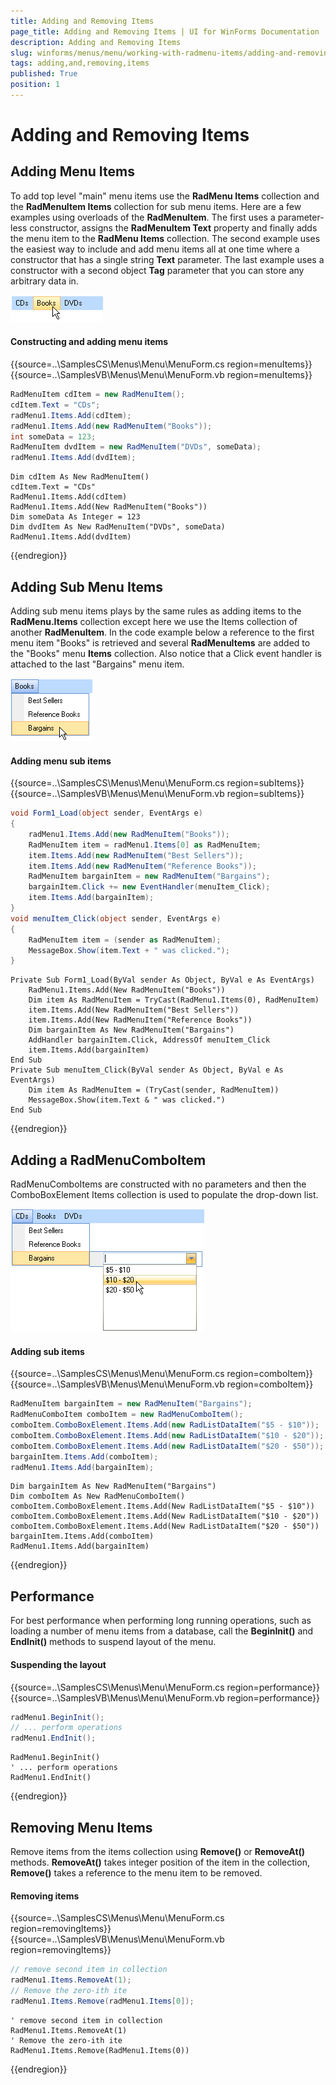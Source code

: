 ```yaml
---
title: Adding and Removing Items
page_title: Adding and Removing Items | UI for WinForms Documentation
description: Adding and Removing Items
slug: winforms/menus/menu/working-with-radmenu-items/adding-and-removing-items
tags: adding,and,removing,items
published: True
position: 1
---
```


# Adding and Removing Items



## Adding Menu Items

To add top level "main" menu items use the __RadMenu Items__ collection and the __RadMenuItem Items__ collection for sub menu items. Here are a few examples using overloads of the __RadMenuItem__. The first uses a parameter-less constructor, assigns the __RadMenuItem Text__ property and finally adds the menu item to the __RadMenu Items__ collection. The second example uses the easiest way to include and add menu items all at one time where a constructor that has a single string __Text__ parameter. The last example uses a constructor with a second object __Tag__ parameter that you can store any arbitrary data in.

![menus-menu-working-with-radmenu-items-adding-and-removing-items 001](images/menus-menu-working-with-radmenu-items-adding-and-removing-items001.png)

#### Constructing and adding menu items

{{source=..\SamplesCS\Menus\Menu\MenuForm.cs region=menuItems}} 
{{source=..\SamplesVB\Menus\Menu\MenuForm.vb region=menuItems}} 

````C#
RadMenuItem cdItem = new RadMenuItem();
cdItem.Text = "CDs";
radMenu1.Items.Add(cdItem);
radMenu1.Items.Add(new RadMenuItem("Books"));
int someData = 123;
RadMenuItem dvdItem = new RadMenuItem("DVDs", someData);
radMenu1.Items.Add(dvdItem);

````
````VB.NET
Dim cdItem As New RadMenuItem()
cdItem.Text = "CDs"
RadMenu1.Items.Add(cdItem)
RadMenu1.Items.Add(New RadMenuItem("Books"))
Dim someData As Integer = 123
Dim dvdItem As New RadMenuItem("DVDs", someData)
RadMenu1.Items.Add(dvdItem)

````

{{endregion}} 

## Adding Sub Menu Items

Adding sub menu items plays by the same rules as adding items to the __RadMenu.Items__ collection except here we use the Items collection of another __RadMenuItem__. In the code example below a reference to the first menu item "Books" is retrieved and several __RadMenuItems__ are added to the "Books" menu __Items__ collection. Also notice that a Click event handler is attached to the last "Bargains" menu item.

![menus-menu-working-with-radmenu-items-adding-and-removing-items 002](images/menus-menu-working-with-radmenu-items-adding-and-removing-items002.png)

#### Adding menu sub items

{{source=..\SamplesCS\Menus\Menu\MenuForm.cs region=subItems}} 
{{source=..\SamplesVB\Menus\Menu\MenuForm.vb region=subItems}} 

````C#
void Form1_Load(object sender, EventArgs e)
{
    radMenu1.Items.Add(new RadMenuItem("Books"));
    RadMenuItem item = radMenu1.Items[0] as RadMenuItem;
    item.Items.Add(new RadMenuItem("Best Sellers"));
    item.Items.Add(new RadMenuItem("Reference Books"));
    RadMenuItem bargainItem = new RadMenuItem("Bargains");
    bargainItem.Click += new EventHandler(menuItem_Click);
    item.Items.Add(bargainItem);
}
void menuItem_Click(object sender, EventArgs e)
{
    RadMenuItem item = (sender as RadMenuItem);
    MessageBox.Show(item.Text + " was clicked.");
}

````
````VB.NET
Private Sub Form1_Load(ByVal sender As Object, ByVal e As EventArgs)
    RadMenu1.Items.Add(New RadMenuItem("Books"))
    Dim item As RadMenuItem = TryCast(RadMenu1.Items(0), RadMenuItem)
    item.Items.Add(New RadMenuItem("Best Sellers"))
    item.Items.Add(New RadMenuItem("Reference Books"))
    Dim bargainItem As New RadMenuItem("Bargains")
    AddHandler bargainItem.Click, AddressOf menuItem_Click
    item.Items.Add(bargainItem)
End Sub
Private Sub menuItem_Click(ByVal sender As Object, ByVal e As EventArgs)
    Dim item As RadMenuItem = (TryCast(sender, RadMenuItem))
    MessageBox.Show(item.Text & " was clicked.")
End Sub

````

{{endregion}} 

## Adding a RadMenuComboItem

RadMenuComboItems are constructed with no parameters and then the ComboBoxElement Items collection is used to populate the drop-down list.

![menus-menu-working-with-radmenu-items-adding-and-removing-items 003](images/menus-menu-working-with-radmenu-items-adding-and-removing-items003.png)

#### Adding sub items

{{source=..\SamplesCS\Menus\Menu\MenuForm.cs region=comboItem}} 
{{source=..\SamplesVB\Menus\Menu\MenuForm.vb region=comboItem}} 

````C#
RadMenuItem bargainItem = new RadMenuItem("Bargains");
RadMenuComboItem comboItem = new RadMenuComboItem();
comboItem.ComboBoxElement.Items.Add(new RadListDataItem("$5 - $10"));
comboItem.ComboBoxElement.Items.Add(new RadListDataItem("$10 - $20"));
comboItem.ComboBoxElement.Items.Add(new RadListDataItem("$20 - $50"));
bargainItem.Items.Add(comboItem);
radMenu1.Items.Add(bargainItem);

````
````VB.NET
Dim bargainItem As New RadMenuItem("Bargains")
Dim comboItem As New RadMenuComboItem()
comboItem.ComboBoxElement.Items.Add(New RadListDataItem("$5 - $10"))
comboItem.ComboBoxElement.Items.Add(New RadListDataItem("$10 - $20"))
comboItem.ComboBoxElement.Items.Add(New RadListDataItem("$20 - $50"))
bargainItem.Items.Add(comboItem)
RadMenu1.Items.Add(bargainItem)

````

{{endregion}} 

## Performance

For best performance when performing long running operations, such as loading a number of menu items from a database, call the __BeginInit()__ and __EndInit()__ methods to suspend layout of the menu. 

#### Suspending the layout

{{source=..\SamplesCS\Menus\Menu\MenuForm.cs region=performance}} 
{{source=..\SamplesVB\Menus\Menu\MenuForm.vb region=performance}} 

````C#
radMenu1.BeginInit();
// ... perform operations
radMenu1.EndInit();

````
````VB.NET
RadMenu1.BeginInit()
' ... perform operations
RadMenu1.EndInit()

````

{{endregion}}

## Removing Menu Items

Remove items from the items collection using __Remove()__ or __RemoveAt()__ methods. __RemoveAt()__ takes integer position of the item in the collection, __Remove()__ takes a reference to the menu item to be removed.

#### Removing items

{{source=..\SamplesCS\Menus\Menu\MenuForm.cs region=removingItems}} 
{{source=..\SamplesVB\Menus\Menu\MenuForm.vb region=removingItems}} 

````C#
// remove second item in collection
radMenu1.Items.RemoveAt(1);
// Remove the zero-ith ite
radMenu1.Items.Remove(radMenu1.Items[0]);

````
````VB.NET
' remove second item in collection
RadMenu1.Items.RemoveAt(1)
' Remove the zero-ith ite
RadMenu1.Items.Remove(RadMenu1.Items(0))

````

{{endregion}}
